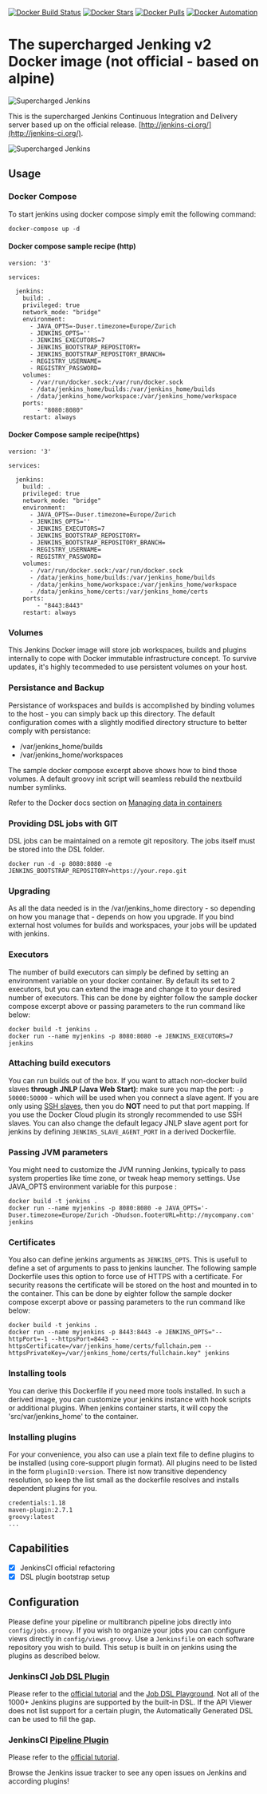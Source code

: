 [![Docker Build Status](https://img.shields.io/docker/build/flavioaiello/jenkins-dsl.svg)](https://hub.docker.com/r/flavioaiello/jenkins-dsl/)
[![Docker Stars](https://img.shields.io/docker/stars/flavioaiello/jenkins-dsl.svg)](https://hub.docker.com/r/flavioaiello/jenkins-dsl/)
[![Docker Pulls](https://img.shields.io/docker/pulls/flavioaiello/jenkins-dsl.svg)](https://hub.docker.com/r/flavioaiello/jenkins-dsl/)
[![Docker Automation](
https://img.shields.io/docker/automated/flavioaiello/jenkins-dsl)](https://hub.docker.com/r/flavioaiello/jenkins-dsl/)

# The supercharged Jenking v2 Docker image (not official - based on alpine)

![Supercharged Jenkins](https://github.com/flavioaiello/jenkins-dsl/blob/master/superhero.png?raw=true)

This is the supercharged Jenkins Continuous Integration and Delivery server based up on the official release. [http://jenkins-ci.org/](http://jenkins-ci.org/).

![Supercharged Jenkins](https://github.com/flavioaiello/jenkins-dsl/blob/master/theme.png?raw=true)

## Usage

### Docker Compose

To start jenkins using docker compose simply emit the following command:
```
docker-compose up -d
```

#### Docker compose sample recipe (http)

```
version: '3'

services:

  jenkins:
    build: .
    privileged: true
    network_mode: "bridge"
    environment:
      - JAVA_OPTS=-Duser.timezone=Europe/Zurich
      - JENKINS_OPTS=''
      - JENKINS_EXECUTORS=7
      - JENKINS_BOOTSTRAP_REPOSITORY=
      - JENKINS_BOOTSTRAP_REPOSITORY_BRANCH=
      - REGISTRY_USERNAME=
      - REGISTRY_PASSWORD=
    volumes:
      - /var/run/docker.sock:/var/run/docker.sock
      - /data/jenkins_home/builds:/var/jenkins_home/builds
      - /data/jenkins_home/workspace:/var/jenkins_home/workspace
    ports:
        - "8080:8080"
    restart: always
```
#### Docker Compose sample recipe(https)

```
version: '3'

services:

  jenkins:
    build: .
    privileged: true
    network_mode: "bridge"
    environment:
      - JAVA_OPTS=-Duser.timezone=Europe/Zurich
      - JENKINS_OPTS=''
      - JENKINS_EXECUTORS=7
      - JENKINS_BOOTSTRAP_REPOSITORY=
      - JENKINS_BOOTSTRAP_REPOSITORY_BRANCH=
      - REGISTRY_USERNAME=
      - REGISTRY_PASSWORD=
    volumes:
      - /var/run/docker.sock:/var/run/docker.sock
      - /data/jenkins_home/builds:/var/jenkins_home/builds
      - /data/jenkins_home/workspace:/var/jenkins_home/workspace
      - /data/jenkins_home/certs:/var/jenkins_home/certs
    ports:
        - "8443:8443"
    restart: always
```

### Volumes

This Jenkins Docker image  will store job workspaces, builds and plugins internally to cope with Docker immutable infrastructure concept. To survive updates, it's highly tecommeded to use persistent volumes on your host. 


### Persistance and Backup

Persistance of workspaces and builds is accomplished by binding volumes to the host - you can simply back up this directory. The default configuration comes with a slightly modified directory structure to better comply with persistance:
* /var/jenkins_home/builds
* /var/jenkins_home/workspaces

The sample docker compose excerpt above shows how to bind those volumes. A default groovy init script will seamless rebuild the nextbuild number symlinks.

Refer to the Docker docs section on [Managing data in containers](https://docs.docker.com/userguide/dockervolumes/)


### Providing DSL jobs with GIT

DSL jobs can be maintained on a remote git repository. The jobs itself must be stored into the DSL folder. 

```
docker run -d -p 8080:8080 -e JENKINS_BOOTSTRAP_REPOSITORY=https://your.repo.git
```


### Upgrading

As all the data needed is in the /var/jenkins_home directory - so depending on how you manage that - depends on how you upgrade. If you bind external host volumes for builds and workspaces, your jobs will be updated with jenkins. 


### Executors

The number of build executors can simply be defined by setting an environment variable on your docker container. By default its set to 2 executors, but you can extend the image and change it to your desired number of executors. This can be done by eighter follow the sample docker compose excerpt above or passing parameters to the run command like below:

```
docker build -t jenkins .
docker run --name myjenkins -p 8080:8080 -e JENKINS_EXECUTORS=7 jenkins
```

### Attaching build executors

You can run builds out of the box. If you want to attach non-docker build slaves **through JNLP (Java Web Start)**: make sure you map the port: ```-p 50000:50000``` - which will be used when you connect a slave agent. If you are only using [SSH slaves](https://wiki.jenkins-ci.org/display/JENKINS/SSH+Slaves+plugin), then you do **NOT** need to put that port mapping. If you use the Docker Cloud plugin its strongly recommended to use SSH slaves.
You can also change the default legacy JNLP slave agent port for jenkins by defining `JENKINS_SLAVE_AGENT_PORT` in a derived Dockerfile.

### Passing JVM parameters

You might need to customize the JVM running Jenkins, typically to pass system properties like time zone, or tweak heap memory settings. Use JAVA_OPTS environment
variable for this purpose :

```
docker build -t jenkins .
docker run --name myjenkins -p 8080:8080 -e JAVA_OPTS='-Duser.timezone=Europe/Zurich -Dhudson.footerURL=http://mycompany.com' jenkins
```

### Certificates

You also can define jenkins arguments as `JENKINS_OPTS`. This is usefull to define a set of arguments to pass to jenkins launcher. The following sample Dockerfile uses this option to force use of HTTPS with a certificate. For security reasons the certificate will be stored on the host and mounted in to the container. This can be done by eighter follow the sample docker compose excerpt above or passing parameters to the run command like below:

```
docker build -t jenkins .
docker run --name myjenkins -p 8443:8443 -e JENKINS_OPTS="--httpPort=-1 --httpsPort=8443 --httpsCertificate=/var/jenkins_home/certs/fullchain.pem --httpsPrivateKey=/var/jenkins_home/certs/fullchain.key" jenkins
```

### Installing tools

You can derive this Dockerfile if you need more tools installed. In such a derived image, you can customize your jenkins instance with hook scripts or additional plugins. When jenkins container starts, it will copy the 'src/var/jenkins_home' to the container. 

### Installing plugins

For your convenience, you also can use a plain text file to define plugins to be installed (using core-support plugin format). All plugins need to be listed in the form `pluginID:version`. There ist now transitive dependency resolution, so keep the list small as the dockerfile resolves and installs dependent plugins for you.
```
credentials:1.18
maven-plugin:2.7.1
groovy:latest
...
```

## Capabilities
- [x] JenkinsCI official refactoring
- [x] DSL plugin bootstrap setup 

## Configuration
Please define your pipeline or multibranch pipeline jobs directly into `config/jobs.groovy`. If you wish to organize your jobs you can configure views directly in `config/views.groovy`. Use a `Jenkinsfile` on each software repository you wish to build. This setup is built in on jenkins using the plugins as described below.

### JenkinsCI [Job DSL Plugin](https://wiki.jenkins-ci.org/display/JENKINS/Job+DSL+Plugin)
Please refer to the [official tutorial](https://github.com/jenkinsci/job-dsl-plugin/wiki) and the [Job DSL Playground](http://job-dsl.herokuapp.com/). Not all of the 1000+ Jenkins plugins are supported by the built-in DSL. If the API Viewer does not list support for a certain plugin, the Automatically Generated DSL can be used to fill the gap.

### JenkinsCI [Pipeline Plugin](https://wiki.jenkins-ci.org/display/JENKINS/Pipeline+Plugin)
Please refer to the [official tutorial](https://github.com/jenkinsci/pipeline-plugin/blob/master/TUTORIAL.md).

Browse the Jenkins issue tracker to see any open issues on Jenkins and according plugins!
